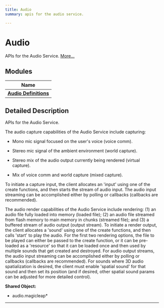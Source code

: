 ```yaml
---
title: Audio
summary: apis for the audio service. 

---
```


# Audio

APIs for the Audio Service.  [More...](#detailed-description)

## Modules

| Name           |
| -------------- |
| **[Audio Definitions](/api-ref/api/Modules/group___audio/group___audio_defs/group___audio_defs.md)**  |

## Detailed Description

APIs for the Audio Service. 


The audio capture capabilities of the Audio Service include capturing:



* Mono mic signal focused on the user's voice (voice comm).


* Stereo mic signal of the ambient environment (world capture).


* Stereo mix of the audio output currently being rendered (virtual capture).


* Mix of voice comm and world capture (mixed capture).

To initiate a capture input, the client allocates an 'input' using one of the create functions, and then starts the stream of audio input. The audio input streaming can be accomplished either by polling or callbacks (callbacks are recommended).

The audio render capabilities of the Audio Service include rendering: (1) an audio file fully loaded into memory (loaded file); (2) an audio file streamed from flash memory to main memory in chunks (streamed file); and (3) a buffered stream of audio output (output stream). To initiate a render output, the client allocates a 'sound' using one of the create functions, and then calls 'start' to play the audio. For the first two rendering options, the file to be played can either be passed to the create function, or it can be pre-loaded as a 'resource' so that it can be loaded once and then used by multiple sounds that get created and destroyed. For audio output streams, the audio input streaming can be accomplished either by polling or callbacks (callbacks are recommended). For sounds where 3D audio spatialization is desired, the client must enable 'spatial sound' for that sound and then set its position (and if desired, other spatial sound params can be adjusted for more detailed control). 




**Shared Object:**
  * audio.magicleap*




-----------






